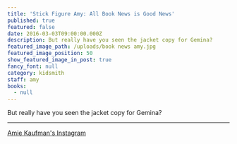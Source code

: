 ```yaml
---
title: 'Stick Figure Amy: All Book News is Good News'
published: true
featured: false
date: 2016-03-03T09:00:00.000Z
description: But really have you seen the jacket copy for Gemina?
featured_image_path: /uploads/book news amy.jpg
featured_image_position: 50
show_featured_image_in_post: true
fancy_font: null
category: kidsmith
staff: amy
books:
  - null
---
```



But really have you seen the jacket copy for Gemina?

---

[Amie Kaufman's Instagram](https://www.instagram.com/p/BBV_56xCHq5/)